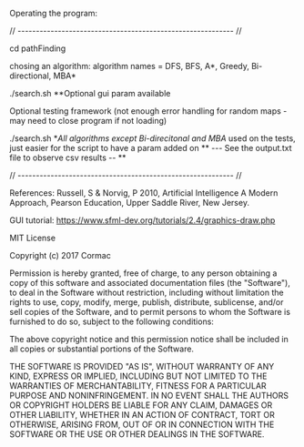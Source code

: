 Operating the program:

// ----------------------------------------------------------- //

cd pathFinding

chosing an algorithm:
algorithm names = DFS, BFS, A*, Greedy, Bi-directional, MBA*

./search.sh <textFile> <algorithm name> <optional param=GUI> 
**Optional gui param available

Optional testing framework (not enough error handling for random maps - may need to close program if not loading)

./search.sh <textFile> <algorithm name> <optional param=TEST> 
**All algorithms except Bi-direcitonal and MBA* used on the tests, just easier 
for the script to have a param added on
** --- See the output.txt file to observe csv results -- **

// ----------------------------------------------------------- //


References:
Russell, S & Norvig, P 2010, Artificial Intelligence A Modern Approach, Pearson Education, Upper Saddle River, New Jersey. 

GUI tutorial:
https://www.sfml-dev.org/tutorials/2.4/graphics-draw.php

MIT License

Copyright (c) 2017 Cormac

Permission is hereby granted, free of charge, to any person obtaining a copy
of this software and associated documentation files (the "Software"), to deal
in the Software without restriction, including without limitation the rights
to use, copy, modify, merge, publish, distribute, sublicense, and/or sell
copies of the Software, and to permit persons to whom the Software is
furnished to do so, subject to the following conditions:

The above copyright notice and this permission notice shall be included in all
copies or substantial portions of the Software.

THE SOFTWARE IS PROVIDED "AS IS", WITHOUT WARRANTY OF ANY KIND, EXPRESS OR
IMPLIED, INCLUDING BUT NOT LIMITED TO THE WARRANTIES OF MERCHANTABILITY,
FITNESS FOR A PARTICULAR PURPOSE AND NONINFRINGEMENT. IN NO EVENT SHALL THE
AUTHORS OR COPYRIGHT HOLDERS BE LIABLE FOR ANY CLAIM, DAMAGES OR OTHER
LIABILITY, WHETHER IN AN ACTION OF CONTRACT, TORT OR OTHERWISE, ARISING FROM,
OUT OF OR IN CONNECTION WITH THE SOFTWARE OR THE USE OR OTHER DEALINGS IN THE
SOFTWARE.
